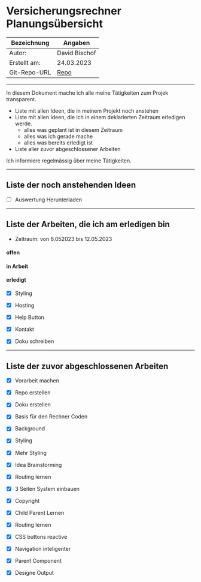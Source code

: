 # Versicherungsrechner Planungsübersicht

| Bezeichnung    | Angaben        |
| -------------- | ---------------|
| Autor:       |David Bischof   |
| Erstellt am:   |24.03.2023      |
| Git-Repo-URL   | [Repo](https://github.com/David21092/Versicherungsrechner-React) |

---

In diesem Dokument mache ich alle meine Tätigkeiten zum Projek transparent.

* Liste mit allen Ideen, die in meinem Projekt noch anstehen
* Liste mit allen Ideen, die ich in einem deklarierten Zeitraum erledigen werde.
   * alles was geplant ist in diesem Zeitraum
   * alles was ich gerade mache
   * alles was bereits erledigt ist
* Liste aller zuvor abgeschlossener Arbeiten

Ich informiere regelmässig über meine Tätigkeiten.


---

## Liste der noch anstehenden Ideen

* [ ] Auswertung Herunterladen
---

## Liste der Arbeiten, die ich am erledigen bin

* Zeitraum: von 6.052023 bis 12.05.2023

#### offen




#### in Arbeit


#### erledigt

* [X] Styling
* [X] Hosting
* [X] Help Button
* [X] Kontakt
* [X] Doku schreiben



---

## Liste der zuvor abgeschlossenen Arbeiten

* [X] Vorarbeit machen
* [X] Repo erstellen
* [X] Doku erstellen
* [X] Basis für den Rechner Coden
* [X] Background
* [X] Styling 
* [X] Mehr Styling
* [X] Idea Brainstorming
* [X] Routing lernen
* [X] 3 Seiten System einbauen 
* [X] Copyright
* [X] Child Parent Lernen
* [X] Routing lernen
* [X] CSS buttons reactive
* [X] Navigation inteligenter
* [X] Parent Component
* [X] Designe Output

